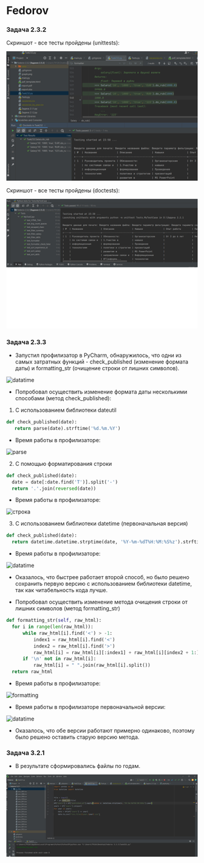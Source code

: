 # Fedorov

### Задача 2.3.2

Скриншот - все тесты пройдены (unittests):

![](скрин232.jpg)

Скриншот - все тесты пройдены (doctests):

![](скрин2322.jpg)

### Задача 2.3.3

- Запустил профилизатор в PyCharm, обнаружилось, что одни из самых затратных функций - check_published (изменение формата даты) и formatting_str (очищение строки от лишних символов).

![datatime](https://user-images.githubusercontent.com/106344305/206180335-870b2830-d700-4733-8512-23dceff98b46.png)

- Попробовал осуществить изменение формата даты несколькими способами (метод check_published):
1) С использованием библиотеки dateutil

```py
def check_published(date):
   return parse(date).strftime('%d.%m.%Y')
```

- Время работы в профилизаторе:

![parse](https://user-images.githubusercontent.com/106344305/206182321-61993f1c-7b20-490b-b5f3-a946d1da65f1.png)


2) С помощью форматирования строки

```py
def check_published(date):
  date = date[:date.find('T')].split('-')
  return '.'.join(reversed(date))
```
- Время работы в профилизаторе:

![строка](https://user-images.githubusercontent.com/106344305/206182418-b38fc18c-7923-40b4-82c7-063b09e0dfc5.png)


3) C использованием библиотеки datetime (первоначальная версия)

```py
def check_published(date):
  return datetime.datetime.strptime(date, '%Y-%m-%dT%H:%M:%S%z').strftime('%d.%m.%Y')
```
- Время работы в профилизаторе:

![datatime](https://user-images.githubusercontent.com/106344305/206182600-9885410d-164a-40bb-8f46-81794ca236ae.png)

- Оказалось, что быстрее работает второй способ, но было решено сохранить первую версию с использованием библиотеки datetime, так как читабельность кода лучше.

- Попробовал осуществить изменение метода очищения строки от лишних символов (метод formatting_str)

```py
def formatting_str(self, raw_html):
  for i in range(len(raw_html)):
      while raw_html[i].find('<') > -1:
          index1 = raw_html[i].find('<')
          index2 = raw_html[i].find('>')
          raw_html[i] = raw_html[i][:index1] + raw_html[i][index2 + 1:]
      if '\n' not in raw_html[i]:
          raw_html[i] = " ".join(raw_html[i].split())
  return raw_html
```

- Время работы в профилизаторе:

![formatting](https://user-images.githubusercontent.com/106344305/206183485-76460f7c-fda0-4cf6-853f-4e36bb18c747.png)

- Время работы в профилизаторе первоначальной версии:

![datatime](https://user-images.githubusercontent.com/106344305/206183601-34088a5e-84a2-4781-866d-0401b8523463.png)

- Оказалось, что обе версии работают примерно одинаково, поэтому было решено оставить старую версию метода.

### Задача 3.2.1
- В результате сформировались файлы по годам.

![](сскрин231.jpg)



